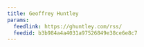 ```yaml
---
title: Geoffrey Huntley
params:
  feedlink: https://ghuntley.com/rss/
  feedid: b3b984a4a4031a97526849e38ce6e8c7
---
```

